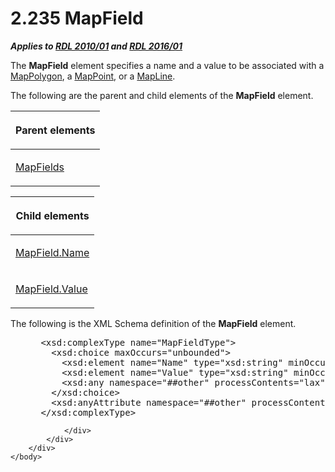 <html dir="LTR" xmlns:mshelp="http://msdn.microsoft.com/mshelp" xmlns:ddue="http://ddue.schemas.microsoft.com/authoring/2003/5" xmlns:xlink="http://www.w3.org/1999/xlink" xmlns:tool="http://www.microsoft.com/tooltip">
    <head>
        <meta http-equiv="Content-Type" content="text/html; CHARSET=utf-8"></meta>
        <meta name="save" content="history"></meta>
        <title>2.235 MapField</title>
        <xml>
            <mshelp:toctitle title="2.235 MapField"></mshelp:toctitle>
            <mshelp:rltitle title="[MS-RDL]: MapField"></mshelp:rltitle>
            <mshelp:keyword index="A" term="fcd57c0c-4137-4771-89db-d56e3474ea36"></mshelp:keyword>
            <mshelp:attr name="DCSext.ContentType" value="open specification"></mshelp:attr>
            <mshelp:attr name="AssetID" value="fcd57c0c-4137-4771-89db-d56e3474ea36"></mshelp:attr>
            <mshelp:attr name="TopicType" value="kbRef"></mshelp:attr>
            <mshelp:attr name="DCSext.Title" value="[MS-RDL]: MapField" />
        </xml>
    </head>
    <body>
        <div id="header">
            <h1 class="heading">2.235 MapField</h1>
        </div>
        <div id="mainSection">
            <div id="mainBody">
                <div id="allHistory" class="saveHistory"></div>
                <div id="sectionSection0" class="section" name="collapseableSection">
                    

<p><b><i>Applies to </i></b><a href="3428e690-a348-4ec7-8a6a-8efb42d2cdee.md"><b><i>RDL 2010/01</i></b></a><b><i>
and </i></b><a href="52ce3983-2bfc-4e72-9359-42aaf5fe4509.md"><b><i>RDL 2016/01</i></b></a></p>

<p>The <b>MapField</b> element specifies a name and a value to
be associated with a <a href="3ee27e43-26a2-4f27-9a31-d97e374d8633.md">MapPolygon</a>,
a <a href="0e78f900-9e5b-4067-b8c1-327bcf3758e2.md">MapPoint</a>, or a <a href="848562bc-c49f-443c-8002-ae8d395f9fde.md">MapLine</a>.</p>

<p>The following are the parent and child elements of the <b>MapField</b>
element.</p>

<table>
 <thead>
  <tr>
   <th>
   <p>Parent elements</p>
   </th>
  </tr>
 </thead>
 <tr>
  <td>
  <p><a href="2c2c5097-27a6-4fd1-90a4-5c3545d00695.md">MapFields</a></p>
  </td>
 </tr>
</table>

<p> </p>

<table>
 <thead>
  <tr>
   <th>
   <p>Child elements</p>
   </th>
  </tr>
 </thead>
 <tr>
  <td>
  <p><a href="5e08bb3e-c255-4a6d-ae45-aab8be0be211.md">MapField.Name</a></p>
  </td>
 </tr>
 <tr>
  <td>
  <p><a href="edfa814e-2f5d-4848-a3e4-da768bcc8f5c.md">MapField.Value</a></p>
  </td>
 </tr>
</table>

<p>The following is the XML Schema definition of the <b>MapField</b>
element.           </p>

<dl>
<dd>
<div><pre> &lt;xsd:complexType name=&quot;MapFieldType&quot;&gt;
   &lt;xsd:choice maxOccurs=&quot;unbounded&quot;&gt;
     &lt;xsd:element name=&quot;Name&quot; type=&quot;xsd:string&quot; minOccurs=&quot;1&quot; /&gt;
     &lt;xsd:element name=&quot;Value&quot; type=&quot;xsd:string&quot; minOccurs=&quot;1&quot; /&gt;
     &lt;xsd:any namespace=&quot;##other&quot; processContents=&quot;lax&quot; /&gt;
   &lt;/xsd:choice&gt;
   &lt;xsd:anyAttribute namespace=&quot;##other&quot; processContents=&quot;lax&quot; /&gt;
 &lt;/xsd:complexType&gt;
</pre></div>
</dd></dl>


                </div>
            </div>
        </div>
    </body>
</html>